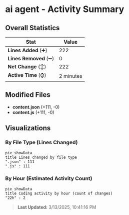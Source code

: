 # ai agent - Activity Summary 

## Overall Statistics

| Stat                   | Value                                                             |
| ---------------------- | ----------------------------------------------------------------- |
| **Lines Added** (➕)   | 222                                          |
| **Lines Removed** (➖) | 0                                        |
| **Net Change** (↕)    | 222                |
| **Active Time** (⌚)   | 2 minutes |


## Modified Files
- **content.json** (+111, -0)
- **content.js** (+111, -0)

## Visualizations

### By File Type (Lines Changed)

```mermaid
pie showData
title Lines changed by file type
".json" : 111
".js" : 111
```

### By Hour (Estimated Activity Count)

```mermaid
pie showData
title Coding activity by hour (count of changes)
"22h" : 2
```


> **Last Updated:** 3/13/2025, 10:41:16 PM